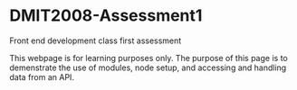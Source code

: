 # DMIT2008-Assessment1
Front end development class first assessment

This webpage is for learning purposes only. The purpose of this page is to demenstrate the use of modules, node setup, and accessing and handling data from an API.